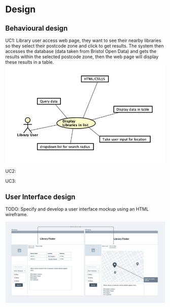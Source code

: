 # Design

## Behavioural design
UC1: Library user access web page, they want to see their nearby libraries so they select their postcode zone and click to get results. The system then accesses the database (data taken from Bristol Open Data) and gets the results within the selected postcode zone, then the web page will display these results in a table.
![Insert your context diagrams for each use-case here](images/contextUC1.png)

UC2:


UC3:

## User Interface design
TODO: Specify and develop a user interface mockup using an HTML wireframe.

![Insert your wireframe screenshots for each use-case here](images/Wireframe1.png)
